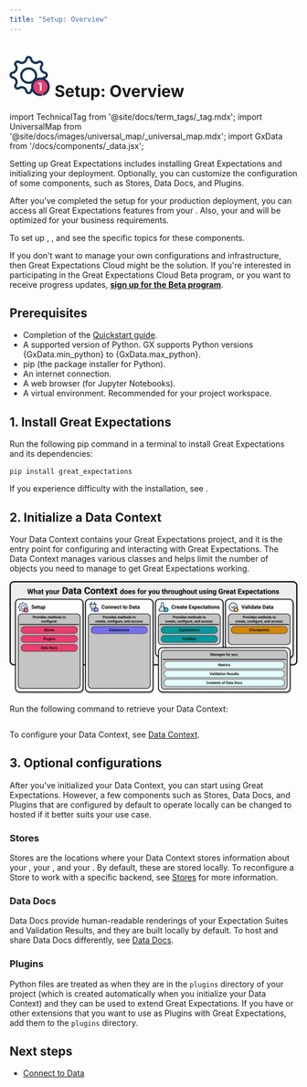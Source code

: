 ```yaml
---
title: "Setup: Overview"
---
```

# [![Setup Icon](../../images/universal_map/Gear-active.png)](./setup_overview.md) Setup: Overview

import TechnicalTag from '@site/docs/term_tags/_tag.mdx';
import UniversalMap from '@site/docs/images/universal_map/_universal_map.mdx';
import GxData from '/docs/components/_data.jsx';

<!--Use 'inactive' or 'active' to indicate which Universal Map steps this term has a use case within.-->

<UniversalMap setup='active' connect='inactive' create='inactive' validate='inactive'/>

Setting up Great Expectations includes installing Great Expectations and initializing your deployment. Optionally, you can customize the configuration of some components, such as Stores, Data Docs, and Plugins.

After you've completed the setup for your production deployment, you can access all Great Expectations features from your <TechnicalTag relative="../" tag="data_context" text="Data Context" />. Also, your <TechnicalTag relative="../" tag="store" text="Stores" /> and <TechnicalTag relative="../" tag="data_docs" text="Data Docs" /> will be optimized for your business requirements.

To set up <TechnicalTag relative="../" tag="datasource" text="Datasources" />, <TechnicalTag relative="../" tag="expectation_suite" text="Expectation Suites" />, and <TechnicalTag relative="../" tag="checkpoint" text="Checkpoints" /> see the specific topics for these components. 

If you don't want to manage your own configurations and infrastructure, then Great Expectations Cloud might be the solution. If you're interested in participating in the Great Expectations Cloud Beta program, or you want to receive progress updates, [**sign up for the Beta program**](https://greatexpectations.io/cloud).

## Prerequisites

- Completion of the [Quickstart guide](tutorials/quickstart/quickstart.md).
- <span>A supported version of Python. GX supports Python versions {GxData.min_python} to {GxData.max_python}.</span>
- pip (the package installer for Python).
- An internet connection.
- A web browser (for Jupyter Notebooks).
- A virtual environment. Recommended for your project workspace.

## 1. Install Great Expectations

Run the following pip command in a terminal to install Great Expectations and its dependencies:

```markup title="Terminal command:"
pip install great_expectations
```

If you experience difficulty with the installation, see <TechnicalTag relative="../" tag="supporting_resource" text="Supporting Resources" />.

## 2. Initialize a Data Context

Your Data Context contains your Great Expectations project, and it is the entry point for configuring and interacting with Great Expectations. The Data Context manages various classes and helps limit the number of objects you need to manage to get Great Expectations working.

![what the data context does for you](../images/overview_illustrations/data_context_does_for_you.png)

Run the following command to retrieve your Data Context:

```python name="tests/integration/docusaurus/setup/setup_overview.py setup"
```

To configure your Data Context, see [Data Context](./index.md#data-contexts).

## 3. Optional configurations

After you've initialized your Data Context, you can start using Great Expectations. However, a few components such as Stores, Data Docs, and Plugins that are configured by default to operate locally can be changed to hosted if it better suits your use case.

### Stores

Stores are the locations where your Data Context stores information about your <TechnicalTag relative="../" tag="expectation" text="Expectations" />, your <TechnicalTag relative="../" tag="validation_result" text="Validation Results" />, and your <TechnicalTag relative="../" tag="metric" text="Metrics" />.  By default, these are stored locally. To reconfigure a Store to work with a specific backend, see [Stores](./index.md#stores) for more information.

### Data Docs

Data Docs provide human-readable renderings of your Expectation Suites and Validation Results, and they are built locally by default. To host and share Data Docs differently, see [Data Docs](./index.md#data-docs).

### Plugins

Python files are treated as <TechnicalTag relative="../" tag="plugin" text="Plugins" /> when they are in the `plugins` directory of your project (which is created automatically when you initialize your Data Context) and they can be used to extend Great Expectations.  If you have <TechnicalTag relative="../" tag="custom_expectation" text="Custom Expectations" /> or other extensions that you want to use as Plugins with Great Expectations, add them to the `plugins` directory.

## Next steps

- [Connect to Data](../connecting_to_your_data/connect_to_data_overview.md)
